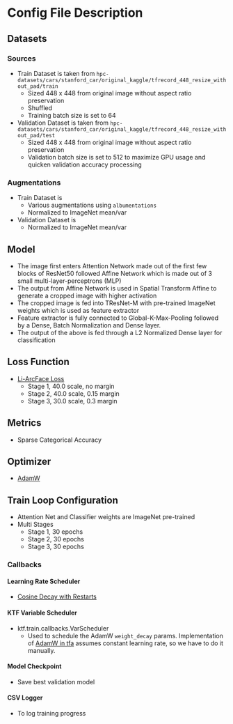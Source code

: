 # Config File Description
## Datasets
### Sources
- Train Dataset is taken from `hpc-datasets/cars/stanford_car/original_kaggle/tfrecord_448_resize_without_pad/train`
  - Sized 448 x 448 from original image without aspect ratio preservation
  - Shuffled
  - Training batch size is set to 64
- Validation Dataset is taken from `hpc-datasets/cars/stanford_car/original_kaggle/tfrecord_448_resize_without_pad/test`
  - Sized 448 x 448 from original image without aspect ratio preservation
  - Validation batch size is set to 512 to maximize GPU usage and quicken validation accuracy processing
### Augmentations
- Train Dataset is 
  - Various augmentations using `albumentations`
  - Normalized to ImageNet mean/var
- Validation Dataset is 
  - Normalized to ImageNet mean/var
## Model
- The image first enters Attention Network made out of the first few blocks of ResNet50 followed Affine Network which is made out of 3 small multi-layer-perceptrons (MLP) 
- The output from Affine Network is used in Spatial Transform Affine to generate a cropped image with higher activation
- The cropped image is fed into TResNet-M with pre-trained ImageNet weights which is used as feature extractor
- Feature extractor is fully connected to Global-K-Max-Pooling followed by a Dense, Batch Normalization and Dense layer. 
- The output of the above is fed through a L2 Normalized Dense layer for classification 
## Loss Function
- [Li-ArcFace Loss](https://arxiv.org/abs/1907.12256)
  - Stage 1, 40.0 scale, no margin
  - Stage 2, 40.0 scale, 0.15 margin
  - Stage 3, 30.0 scale, 0.3 margin
## Metrics
- Sparse Categorical Accuracy
## Optimizer
- [AdamW](https://arxiv.org/pdf/1711.05101.pdf)
## Train Loop Configuration
- Attention Net and Classifier weights are ImageNet pre-trained 
- Multi Stages
  - Stage 1, 30 epochs
  - Stage 2, 30 epochs
  - Stage 3, 30 epochs
### Callbacks
#### Learning Rate Scheduler
- [Cosine Decay with Restarts](https://arxiv.org/pdf/1608.03983.pdf)
#### KTF Variable Scheduler
- ktf.train.callbacks.VarScheduler
  - Used to schedule the AdamW `weight_decay` params. Implementation of [AdamW in tfa](https://www.tensorflow.org/addons/api_docs/python/tfa/optimizers/AdamW) assumes constant learning rate, so we have to do it manually.
#### Model Checkpoint
- Save best validation model
#### CSV Logger
- To log training progress